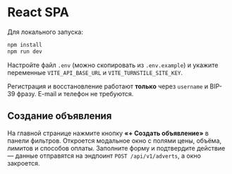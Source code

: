 # React SPA

Для локального запуска:

```bash
npm install
npm run dev
```

Настройте файл `.env` (можно скопировать из `.env.example`) и укажите переменные `VITE_API_BASE_URL` и `VITE_TURNSTILE_SITE_KEY`.

Регистрация и восстановление работают **только** через `username` и BIP-39 фразу. E-mail и телефон не требуются.

## Создание объявления

На главной странице нажмите кнопку **«+ Создать объявление»** в панели фильтров.
Откроется модальное окно с полями цены, объёма, лимитов и способов оплаты.
Заполните форму и подтвердите действие — данные отправятся на эндпоинт
`POST /api/v1/adverts`, а окно закроется.
